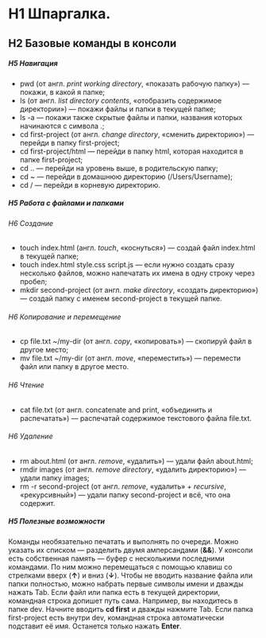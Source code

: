 # H1 Шпаргалка. 
## H2 Базовые команды в консоли
##### H5 Навигация
* pwd (от англ. _print working directory_, «показать рабочую папку») — покажи, в какой я папке;
* ls (от англ. _list directory contents_, «отобразить содержимое директории») — покажи файлы и папки в текущей папке;
* ls -a — покажи также скрытые файлы и папки, названия которых начинаются с символа .;
* cd first-project (от англ. _change directory_, «сменить директорию») — перейди в папку first-project;
* cd first-project/html — перейди в папку html, которая находится в папке first-project;
* cd .. — перейди на уровень выше, в родительскую папку;
* cd ~ — перейди в домашнюю директорию (/Users/Username);
* cd / — перейди в корневую директорию.
##### H5 Работа с файлами и папками
###### H6 Создание
* touch index.html (англ. _touch_, «коснуться») — создай файл index.html в текущей папке;
* touch index.html style.css script.js — если нужно создать сразу несколько файлов, можно напечатать их имена в одну строку через пробел;
* mkdir second-project (от англ. _make directory_, «создать директорию») — создай папку с именем second-project в текущей папке.
###### H6 Копирование и перемещение
* cp file.txt ~/my-dir (от англ. _copy_, «копировать») — скопируй файл в другое место;
* mv file.txt ~/my-dir (от англ. _move_, «переместить») — перемести файл или папку в другое место.
###### H6 Чтение
* cat file.txt (от англ. concatenate and print, «объединить и распечатать») — распечатай содержимое текстового файла file.txt.
###### H6 Удаление
* rm about.html (от англ. _remove_, «удалить») — удали файл about.html;
* rmdir images (от англ. _remove directory_, «удалить директорию») — удали папку images;
* rm -r second-project (от англ. _remove_, «удалить» + _recursive_, «рекурсивный») — удали папку second-project и всё, что она содержит.
##### H5 Полезные возможности
Команды необязательно печатать и выполнять по очереди. Можно указать их списком — разделить двумя амперсандами (__&&__).
У консоли есть собственная память — буфер с несколькими последними командами. По ним можно перемещаться с помощью клавиш со стрелками вверх (__↑__) и вниз (__↓__).
Чтобы не вводить название файла или папки полностью, можно набрать первые символы имени и дважды нажать Tab. Если файл или папка есть в текущей директории, командная строка допишет путь сама.
Например, вы находитесь в папке dev. Начните вводить __cd first__ и дважды нажмите Tab. Если папка first-project есть внутри dev, командная строка автоматически подставит её имя. Останется только нажать __Enter__.
